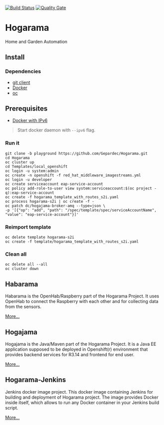 [![Build Status](https://travis-ci.org/Gepardec/Hogarama.svg?branch=master)](https://travis-ci.org/Gepardec/Hogarama) [![Quality Gate](https://sonarcloud.io/api/badges/gate?key=com.gepardec.hogajama:hogajama)](https://sonarcloud.io/dashboard/index/com.gepardec.hogajama:hogajama)

# Hogarama
Home and Garden Automation

## Install

### Dependencies 
* [git client](https://git-scm.com/)
* [Docker](https://www.docker.com/)
* [oc](https://www.openshift.org/download.html#oc-platforms)

## Prerequisites
* [Docker with IPv6](https://docs.docker.com/engine/userguide/networking/default_network/ipv6/)
 > Start docker daemon with `--ipv6` flag.

### Run it
```
git clone -b playground https://github.com/Gepardec/Hogarama.git
cd Hogarama
oc cluster up
cd Templates/local_openshift
oc login -u system:admin
oc create -n openshift -f red_hat_middleware_imagestreams.yml
oc login -u developer
oc create serviceaccount eap-service-account
oc policy add-role-to-user view system:serviceaccount:$(oc project -q):eap-service-account
oc create -f hogarama_template_with_routes_s2i.yaml
oc process hogarama-s2i | oc create -f -
oc patch dc/hogajama-broker-amq --type=json \
-p '[{"op": "add", "path": "/spec/template/spec/serviceAccountName", "value": "eap-service-account"}]'
```

### Reimport template
```
oc delete template hogarama-s2i
oc create -f template/hogarama_template_with_routes_s2i.yaml
```

### Clean all
```
oc delete all --all
oc cluster down
```



## Habarama
Habarama is the OpenHab/Raspberry part of the Hogarama Project.
It uses OpenHab to connect the Raspberry with each other and for collecting data from the sensors.

[More...](Habarama/README.md)

## Hogajama
Hogajama is the Java/Maven part of the Hogarama Project. It is a Java EE application supposed to be deployed in Openshift(r) environment that provides backend services for R3.14 and frontend for end user.

[More...](Hogajama/README.md)

## Hogarama-Jenkins
Jenkins docker image project. This docker image containing Jenkins for building and deployment of Hogarama project. The image provides Docker inside itself, which allows to run any Docker container in your Jenkins build script.

[More...](Jenkins/README.md)
